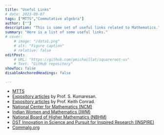 ```yaml
---
title: "Useful Links" 
# date: 2023-09-07
tags: ["MTTS","Commutative algebra"] 
author: [""]
description: "This is some set of useful links related to Mathematics."
summary: "Here is a list of some useful links."
# cover:
    # image: "/data1.png"
    # alt: "Figure caption"
    # relative: false
editPost:
    # URL: "https://github.com/pmichaillat/squareroot-uv"
    # Text: "GitHub repository"
showToc: false
disableAnchoredHeadings: false

---
```


- [MTTS](https://mtts.org.in/)  
- [Expository articles](https://4dspace.mtts.org.in/ea) by Prof. S. Kumaresan.
- [Expository articles](https://kconrad.math.uconn.edu/blurbs/) by Prof. Keith Conrad.
- [National Center for Mathematics (NCM)](https://www.bing.com/ck/a?!&&p=84a709bc3c056fa1JmltdHM9MTY3MzEzNjAwMCZpZ3VpZD0xYzU3NjZkOC0zODNjLTY0OTItMzkyZC03NGMxMzk5MTY1MDYmaW5zaWQ9NTE4Ng&ptn=3&hsh=3&fclid=1c5766d8-383c-6492-392d-74c139916506&psq=ncm+mathematics&u=a1aHR0cHM6Ly93d3cuYXRtc2Nob29scy5vcmcv&ntb=1)
- [Indian Women and Mathematics (IWM)](https://iwm.org.in/upcoming-events)
- [National Board of Higher Mathematics (NBHM)](https://www.imsc.res.in/~nbhm/)
- [DST Innovation in Science and Pursuit for Inspired Research (INSPIRE)](https://www.online-inspire.gov.in/)
- [Commalg.org](https://commalg.org/)